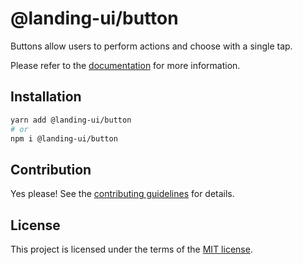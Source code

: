 # @landing-ui/button

Buttons allow users to perform actions and choose with a single tap.

Please refer to the [documentation](https://landing-ui.vercel.app/docs/components/button) for more information.

## Installation

```sh
yarn add @landing-ui/button
# or
npm i @landing-ui/button
```

## Contribution

Yes please! See the
[contributing guidelines](https://github.com/PanagiotisPitsikoulis/landing.ui/blob/master/CONTRIBUTING.md)
for details.

## License

This project is licensed under the terms of the
[MIT license](https://github.com/PanagiotisPitsikoulis/landing.ui/blob/master/LICENSE).
